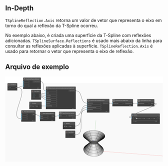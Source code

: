 ## In-Depth
`TSplineReflection.Axis` retorna um valor de vetor que representa o eixo em torno do qual a reflexão da T-Spline ocorreu.

No exemplo abaixo, é criada uma superfície da T-Spline com reflexões adicionadas. `TSplineSurface.Reflections` é usado mais abaixo da linha para consultar as reflexões aplicadas à superfície. `TSplineReflection.Axis` é usado para retornar o vetor que representa o eixo de reflexão.


## Arquivo de exemplo

![Example](./Autodesk.DesignScript.Geometry.TSpline.TSplineReflection.Axis_img.jpg)
